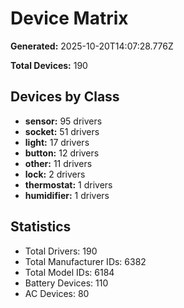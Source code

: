 # Device Matrix

**Generated:** 2025-10-20T14:07:28.776Z

**Total Devices:** 190

## Devices by Class

- **sensor:** 95 drivers
- **socket:** 51 drivers
- **light:** 17 drivers
- **button:** 12 drivers
- **other:** 11 drivers
- **lock:** 2 drivers
- **thermostat:** 1 drivers
- **humidifier:** 1 drivers

## Statistics

- Total Drivers: 190
- Total Manufacturer IDs: 6382
- Total Model IDs: 6184
- Battery Devices: 110
- AC Devices: 80
